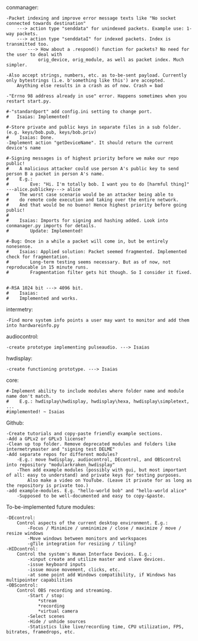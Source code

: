 conmanager:


    -Packet indexing and improve error message texts like "No socket connected towards destination"
        ---> action type "senddata" for unindexed packets. Example use: 1-way packets.
        ---> action type "senddataI" for indexed packets. Index is transmitted too.
            ---> How about a .respond() function for packets? No need for the user to deal with
                orig_device, orig_module, as well as packet index. Much simpler.
    
    -Also accept strings, numbers, etc. as to-be-sent payload. Currently only bytestrings (i.e. b'something like this') are accepted.
        Anything else results in a crash as of now. Crash = bad

    -"Errno 98 address already in use" error. Happens sometimes when you restart start.py.

    #-"standardport" add config.ini setting to change port.
    #   Isaias: Implemented!

    #-Store private and public keys in separate files in a sub folder. (e.g. keys/bob.pub, keys/bob.priv)
    #    Isaias: Done.
    -Implement action "getDeviceName". It should return the current device's name

    #-Signing messages is of highest priority before we make our repo public!
    #    A malicious attacker could use person A's public key to send person B a packet in person A's name.
    #    E.g.:
    #        Eve: "Hi. I'm totally bob. I want you to do [harmful thing]" ---alice.publickey---> alice
    #    The worst case scenario would be an attacker being able to
    #    do remote code execution and taking over the entire network.
    #    And that would be no bueno! Hence highest priority before going public!
    #
    #    Isaias: Imports for signing and hashing added. Look into conmanager.py imports for details.
    #        Update: Implemented!
    
    #-Bug: Once in a while a packet will come in, but be entirely nonesense.
    #    Isaias: Applied solution: Packet seemed fragmented. Implemented check for fragmentation.
    #        Long-term testing seems necessary. But as of now, not reproducable in 15 minute runs.
    #        Fragmentation filter gets hit though. So I consider it fixed.
        
    
    #-RSA 1024 bit ---> 4096 bit.
    #    Isaias:
    #    Implemented and works.



intermetry:
    
	-Find more system info points a user may want to monitor and add them into hardwareinfo.py

audiocontrol:
    
	-create prototype implementing pulseaudio. ---> Isaias

hwdisplay:
    
	-create functioning prototype. ---> Isaias

core:
    
	#-Implement ability to include modules where folder name and module name don't match.
    #    E.g.: hwdisplay\hwdisplay, hwdisplay\hexa, hwdisplay\simpletext, ...
    #implemented! ~ Isaias


Github:
    
	-Create tutorials and copy-paste friendly example sections.
    -Add a GPLv2 or GPLv3 license?
    -Clean up top folder. Remove deprecated modules and folders like intermetrymaster and "signing test DELME"
    -Add separate repos for different modules?
        -E.g.: move hwdisplay, audiocontrol, DEcontrol, and OBScontrol into repository "modularkraken_hwdisplay"
        -Then add example modules (possibly with gui, but most important of all: easy to understand) and private keys for testing purposes.
            Also make a video on YouTube. (Leave it private for as long as the repository is private too.)
	-add example-modules. E.g. "hello-world bob" and "hello-world alice"
		-Supposed to be well-documented and easy to copy-&paste.
    

To-be-implemented future modules:
    
	-DEcontrol:
        Control aspects of the current desktop environment. E.g.:
            -Focus / Minimize / unminimize / close / maximize / move / resize windows
            -Move windows between monitors and workspaces
            -gTile integration for resizing / tiling?
    -HIDcontrol:
        Control the system's Human Interface Devices. E.g.:
            -xinput create and utilize master and slave devices.
            -issue keyboard inputs
            -issue mouse movement, clicks, etc.
            -at some point add Windows compatibility, if Windows has multipointer capabilities
    -OBScontrol:
        Control OBS recording and streaming.
            -Start / stop:
                *stream
                *recording
                *virtual camera
            -Select scenes
            -Hide / unhide sources
            -Statistics like live/recording time, CPU utilization, FPS, bitrates, framedrops, etc.
